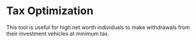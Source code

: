 # Tax Optimization

This tool is useful for high net worth individuals to make withdrawals from their investment vehicles at minimum tax.